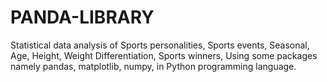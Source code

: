 # PANDA-LIBRARY
Statistical data analysis of Sports personalities, Sports events, Seasonal, Age, Height, Weight Differentiation, Sports winners, Using some packages namely pandas, matplotlib, numpy, in Python programming language.
